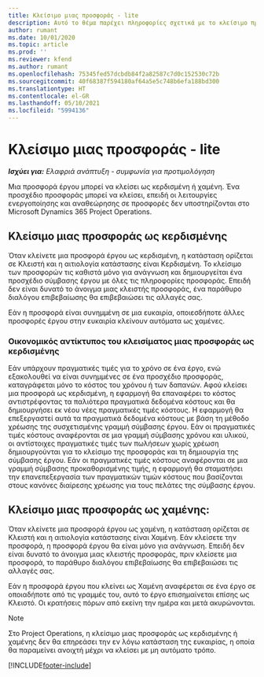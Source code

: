```yaml
---
title: Κλείσιμο μιας προσφοράς - lite
description: Αυτό το θέμα παρέχει πληροφορίες σχετικά με το κλείσιμο προσφορών στο Project Operations.
author: rumant
ms.date: 10/01/2020
ms.topic: article
ms.prod: ''
ms.reviewer: kfend
ms.author: rumant
ms.openlocfilehash: 75345fed57dcbdb84f2a82587c7d0c152530c72b
ms.sourcegitcommit: 40f68387f594180af64a5e5c748b6efa188bd300
ms.translationtype: HT
ms.contentlocale: el-GR
ms.lasthandoff: 05/10/2021
ms.locfileid: "5994136"
---
```

# <a name="close-a-quote---lite"></a>Κλείσιμο μιας προσφοράς - lite

_**Ισχύει για:** Ελαφριά ανάπτυξη - συμφωνία για προτιμολόγηση_

Μια προσφορά έργου μπορεί να κλείσει ως κερδισμένη ή χαμένη. Ένα προσχέδιο προσφοράς μπορεί να κλείσει, επειδή οι λειτουργίες ενεργοποίησης και αναθεώρησης σε προσφορές δεν υποστηρίζονται στο Microsoft Dynamics 365 Project Operations.

## <a name="close-a-quote-as-won"></a>Κλείσιμο μιας προσφοράς ως κερδισμένης

Όταν κλείνετε μια προσφορά έργου ως κερδισμένη, η κατάσταση ορίζεται σε Κλειστή και η αιτιολογία κατάστασης είναι Κερδισμένη. Το κλείσιμο των προσφορών τις καθιστά μόνο για ανάγνωση και δημιουργείται ένα προσχέδιο σύμβασης έργου με όλες τις πληροφορίες προσφοράς. Επειδή δεν είναι δυνατό το άνοιγμα μιας κλειστής προσφοράς, ένα παράθυρο διαλόγου επιβεβαίωσης θα επιβεβαιώσει τις αλλαγές σας.

Εάν η προσφορά είναι συνημμένη σε μια ευκαιρία, οποιεσδήποτε άλλες προσφορές έργου στην ευκαιρία κλείνουν αυτόματα ως χαμένες.

### <a name="financial-impact-of-closing-a-quote-as-won"></a>Οικονομικός αντίκτυπος του κλεισίματος μιας προσφοράς ως κερδισμένης

Εάν υπάρχουν πραγματικές τιμές για το χρόνο σε ένα έργο, ενώ εξακολουθεί να είναι συνημμένες σε ένα προσχέδιο προσφοράς, καταγράφεται μόνο το κόστος του χρόνου ή των δαπανών. Αφού κλείσει μια προσφορά ως κερδισμένη, η εφαρμογή θα επαναφέρει το κόστος αντιστρέφοντας τα παλιότερα πραγματικά δεδομένα κόστους και θα δημιουργήσει εκ νέου νέες πραγματικές τιμές κόστους. Η εφαρμογή θα επεξεργαστεί αυτά τα πραγματικά δεδομένα κόστους με βάση τη μέθοδο χρέωσης της συσχετισμένης γραμμή σύμβασης έργου. Εάν οι πραγματικές τιμές κόστους αναφέρονται σε μια γραμμή σύμβασης χρόνου και υλικού, οι αντίστοιχες πραγματικές τιμές των πωλήσεων χωρίς χρέωση δημιουργούνται για το κλείσιμο της προσφοράς και τη δημιουργία της σύμβασης έργου. Εάν οι πραγματικές τιμές κόστους αναφέρονται σε μια γραμμή σύμβασης προκαθορισμένης τιμής, η εφαρμογή θα σταματήσει την επανεπεξεργασία των πραγματικών τιμών κόστους που βασίζονται στους κανόνες διαίρεσης χρέωσης για τους πελάτες της σύμβασης έργου.

## <a name="closing-a-quote-as-lost"></a>Κλείσιμο μιας προσφοράς ως χαμένης:

Όταν κλείνετε μια προσφορά έργου ως χαμένη, η κατάσταση ορίζεται σε Κλειστή και η αιτιολογία κατάστασης είναι Χαμένη. Εάν κλείσετε την προσφορά, η προσφορά έργου θα είναι μόνο για ανάγνωση. Επειδή δεν είναι δυνατό το άνοιγμα μιας κλειστής προσφοράς, πριν κλείσετε μια προσφορά, το παράθυρο διαλόγου επιβεβαίωσης θα επιβεβαιώσει τις αλλαγές σας.

Εάν η προσφορά έργου που κλείνει ως Χαμένη αναφέρεται σε ένα έργο σε οποιαδήποτε από τις γραμμές του, αυτό το έργο επισημαίνεται επίσης ως Κλειστό. Οι κρατήσεις πόρων από εκείνη την ημέρα και μετά ακυρώνονται.

> [!NOTE]
> Στο Project Operations, η κλείσιμο μιας προσφοράς ως κερδισμένης ή χαμένης δεν θα επηρεάσει την εν λόγω κατάσταση της ευκαιρίας, η οποία θα παραμείνει ανοιχτή μέχρι να κλείσει με μη αυτόματο τρόπο.


[!INCLUDE[footer-include](../../includes/footer-banner.md)]